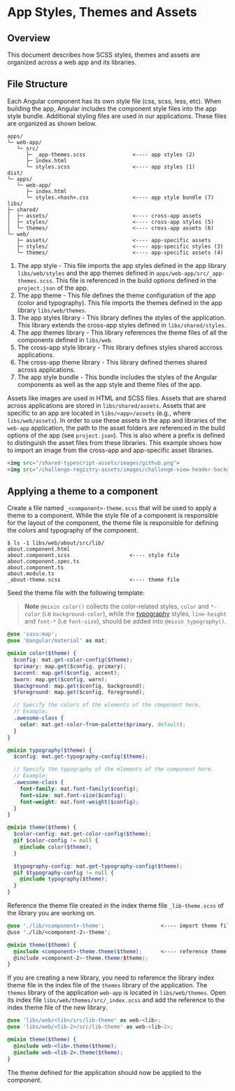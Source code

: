 # App Styles, Themes and Assets

## Overview

This document describes how SCSS styles, themes and assets are organized across a web app and its
libraries.

## File Structure

Each Angular component has its own style file (css, scss, less, etc). When building the app, Angular
includes the component style files into the app style bundle. Additional styling files are used in
our applications. These files are organized as shown below.

```console
apps/
└─ web-app/
   └─ src/
      ├─ _app-themes.scss               <---- app styles (2)
      ├─ index.html
      └─ styles.scss                    <---- app styles (1)
dist/
└─ apps/
   └─ web-app/
      ├─ index.html
      └─ styles.<hash>.css              <---- app style bundle (7)
libs/
├─ shared/
│  ├─ assets/                           <---- cross-app assets
│  ├─ styles/                           <---- cross-app styles (5)
│  └─ themes/                           <---- cross-app assets (6)
└─ web/
   ├─ assets/                           <---- app-specific assets
   ├─ styles/                           <---- app-specific styles (3)
   └─ themes/                           <---- app-specific assets (4)
```

1. The app style - This file imports the app styles defined in the app library `libs/web/styles` and
   the app themes defined in `apps/web-app/src/_app-themes.scss`. This file is referenced in the
   build options defined in the `project.json` of the app.
2. The app theme - This file defines the theme configuration of the app (color and typography). This
   file imports the themes defined in the app library `libs/web/themes`.
3. The app styles library - This library defines the styles of the application. This library extends
   the cross-app styles defined in `libs/shared/styles`.
4. The app themes library - This library references the theme files of all the components defined in
   `libs/web`.
5. The cross-app style library - This library defines styles shared accross applications.
6. The cross-app theme library - This library defined themes shared across applications.
7. The app style bundle - This bundle includes the styles of the Angular components as well as the
   app style and theme files of the app.

Assets like images are used in HTML and SCSS files. Assets that are shared across applications are
stored in `libs/shared/assets`. Assets that are specific to an app are located in
`libs/<app>/assets` (e.g., where `libs/web/assets`). In order to use these assets in the app and
libraries of the `web-app` application, the path to the asset folders are referenced in the build
options of the app (see `project.json`). This is also where a prefix is defined to distinguish the
asset files from these libraries. This example shows how to import an image from the cross-app and
app-specific asset libraries.

```html
<img src="/shared-typescript-assets/images/github.png">
<img src="/challenge-registry-assets/images/challenge-view-header-background.png">
```

## Applying a theme to a component

Create a file named `_<component>-theme.scss` that will be used to apply a theme to a component.
While the style file of a component is responsible for the layout of the component, the theme file
is responsible for defining the colors and typography of the component.

```console
$ ls -1 libs/web/about/src/lib/
about.component.html
about.component.scss                   <---- style file
about.component.spec.ts
about.component.ts
about.module.ts
_about-theme.scss                      <---- theme file
```

Seed the theme file with the following template:

> **Note**
> `@mixin color()` collects the color-related styles, `color` and `*-color` (i.e `background-color`), while the
[typography](https://www.w3schools.com/cssref/pr_font_font.asp) styles, `line-height` and `font-*` (i.e `font-size`), should be added into `@mixin typography()`.

```scss
@use 'sass:map';
@use '@angular/material' as mat;

@mixin color($theme) {
  $config: mat.get-color-config($theme);
  $primary: map.get($config, primary);
  $accent: map.get($config, accent);
  $warn: map.get($config, warn);
  $background: map.get($config, background);
  $foreground: map.get($config, foreground);

  // Specify the colors of the elements of the component here.
  // Example:
  .awesome-class {
    color: mat.get-color-from-palette($primary, default);
  }
}

@mixin typography($theme) {
  $config: mat.get-typography-config($theme);

  // Specify the typography of the elements of the component here.
  // Example:
  .awesome-class {
    font-family: mat.font-family($config);
    font-size: mat.font-size($config);
    font-weight: mat.font-weight($config);
  }
}

@mixin theme($theme) {
  $color-config: mat.get-color-config($theme);
  @if $color-config != null {
    @include color($theme);
  }

  $typography-config: mat.get-typography-config($theme);
  @if $typography-config != null {
    @include typography($theme);
  }
}
```

Reference the theme file created in the index theme file `_lib-theme.scss` of the library you are
working on.

```scss
@use './lib/<component>-theme';                  <---- import theme file
@use './lib/<component-2>-theme';

@mixin theme($theme) {
  @include <component>-theme.theme($theme);      <---- reference theme file
  @include <component-2>-theme.theme($theme);
}
```

If you are creating a new library, you need to reference the library index theme file in the index
file of the `themes` library of the application. The `themes` library of the application `web-app`
is located in `libs/web/themes`. Open its index file `libs/web/themes/src/_index.scss` and add the
reference to the index theme file of the new library.

```scss
@use 'libs/web/<lib>/src/lib-theme' as web-<lib>;
@use 'libs/web/<lib-2>/src/lib-theme' as web-<lib-2>;

@mixin theme($theme) {
  @include web-<lib>.theme($theme);
  @include web-<lib-2>.theme($theme);
}
```

The theme defined for the application should now be applied to the component.
